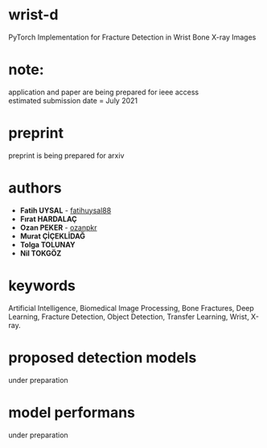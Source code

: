 # wrist-d
PyTorch Implementation for Fracture Detection in Wrist Bone X-ray Images
# note:
application and paper are being prepared for ieee access  
estimated submission date = July 2021
# preprint
preprint is being prepared for arxiv
# authors
* **Fatih UYSAL** - [fatihuysal88](https://github.com/fatihuysal88)
* **Fırat HARDALAÇ**
* **Ozan PEKER** - [ozanpkr](https://github.com/ozanpkr)
* **Murat ÇİÇEKLİDAĞ**
* **Tolga TOLUNAY**
* **Nil TOKGÖZ**
# keywords
Artificial Intelligence, Biomedical Image Processing, Bone Fractures, Deep Learning, Fracture Detection, Object Detection, Transfer Learning, Wrist, X-ray.
# proposed detection models
under preparation
# model performans
under preparation
